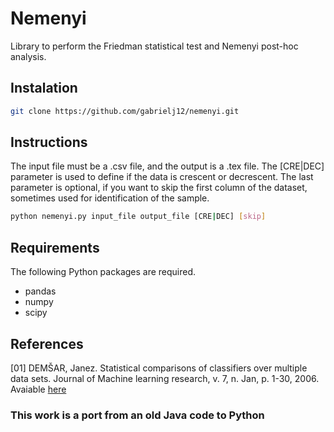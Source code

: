 # Nemenyi

Library to perform the Friedman statistical test and Nemenyi post-hoc analysis.

## Instalation
```bash
git clone https://github.com/gabrielj12/nemenyi.git
```


## Instructions

The input file must be a .csv file, and the output is a .tex file. The [CRE|DEC] parameter is used to define if the data is crescent or decrescent. The last parameter is optional,
if you want to skip the first column of the dataset, sometimes used for identification of the sample.

```bash
python nemenyi.py input_file output_file [CRE|DEC] [skip]
```

## Requirements

The following Python packages are required.

* pandas
* numpy
* scipy

## References

[01] DEMŠAR, Janez. Statistical comparisons of classifiers over multiple data sets. Journal of Machine learning research, v. 7, n. Jan, p. 1-30, 2006. Avaiable [here](http://www.jmlr.org/papers/volume7/demsar06a/demsar06a.pdf)

### This work is a port from an old Java code to Python
